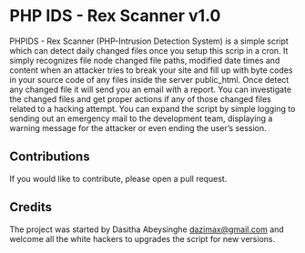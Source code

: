 # PHP IDS - Rex Scanner v1.0

PHPIDS - Rex Scanner (PHP-Intrusion Detection System) is a simple script which can detect daily changed files once you setup this scrip in a cron. It simply recognizes file node changed file paths, modified date times and content when an attacker tries to break your site and fill up with byte codes in your source code of any files inside the server public_html. Once detect any changed file it will send you an email with a report. You can investigate the changed files and get proper actions if any of those changed files related to a hacking attempt. You can expand the script by simple logging to sending out an emergency mail to the development team, displaying a warning message for the attacker or even ending the user’s session.  

## Contributions

If you would like to contribute, please open a pull request.

## Credits

The project was started by Dasitha Abeysinghe <dazimax@gmail.com> and welcome all the white hackers to upgrades the script for new versions.

